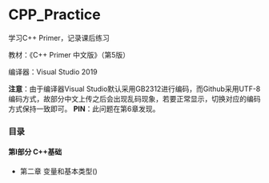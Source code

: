 # CPP_Practice
学习C++ Primer，记录课后练习

教材：《C++ Primer 中文版》（第5版）

编译器：Visual Studio 2019

**注意**：由于编译器Visual Studio默认采用GB2312进行编码，而Github采用UTF-8编码方式，故部分中文上传之后会出现乱码现象，若要正常显示，切换对应的编码方式保持一致即可。
**PIN**：此问题在第6章发现。


### 目录
#### 第Ⅰ部分 C++基础

* 第二章 变量和基本类型()
